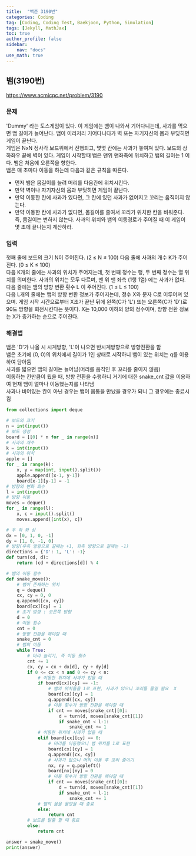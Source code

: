 ```yaml
---
title:  "백준 3190번"
categories: Coding
tag: [Coding, Coding Test, Baekjoon, Python, Simulation]
tags: [Jekyll, MathJax]
toc: true
author_profile: false
sidebar:
    nav: "docs"
use_math: true
---
```


## 뱀(3190번)

<https://www.acmicpc.net/problem/3190>

### 문제
'Dummy' 라는 도스게임이 있다. 이 게임에는 뱀이 나와서 기어다니는데, 사과를 먹으면 뱀 길이가 늘어난다. 뱀이 이리저리 기어다니다가 벽 또는 자기자신의 몸과 부딪히면 게임이 끝난다.   
게임은 NxN 정사각 보드위에서 진행되고, 몇몇 칸에는 사과가 놓여져 있다. 보드의 상하좌우 끝에 벽이 있다. 게임이 시작할때 뱀은 맨위 맨좌측에 위치하고 뱀의 길이는 1 이다. 뱀은 처음에 오른쪽을 향한다.   
뱀은 매 초마다 이동을 하는데 다음과 같은 규칙을 따른다.

- 먼저 뱀은 몸길이를 늘려 머리를 다음칸에 위치시킨다.
- 만약 벽이나 자기자신의 몸과 부딪히면 게임이 끝난다.
- 만약 이동한 칸에 사과가 있다면, 그 칸에 있던 사과가 없어지고 꼬리는 움직이지 않는다.
- 만약 이동한 칸에 사과가 없다면, 몸길이를 줄여서 꼬리가 위치한 칸을 비워준다. 즉, 몸길이는 변하지 않는다.
사과의 위치와 뱀의 이동경로가 주어질 때 이 게임이 몇 초에 끝나는지 계산하라.

### 입력
첫째 줄에 보드의 크기 N이 주어진다. (2 ≤ N ≤ 100) 다음 줄에 사과의 개수 K가 주어진다. (0 ≤ K ≤ 100)   
다음 K개의 줄에는 사과의 위치가 주어지는데, 첫 번째 정수는 행, 두 번째 정수는 열 위치를 의미한다. 사과의 위치는 모두 다르며, 맨 위 맨 좌측 (1행 1열) 에는 사과가 없다.  
다음 줄에는 뱀의 방향 변환 횟수 L 이 주어진다. (1 ≤ L ≤ 100)   
다음 L개의 줄에는 뱀의 방향 변환 정보가 주어지는데, 정수 X와 문자 C로 이루어져 있으며. 게임 시작 시간으로부터 X초가 끝난 뒤에 왼쪽(C가 'L') 또는 오른쪽(C가 'D')로 90도 방향을 회전시킨다는 뜻이다. X는 10,000 이하의 양의 정수이며, 방향 전환 정보는 X가 증가하는 순으로 주어진다.

### 해결법

뱀은 'D'가 나올 시 시계방향, 'L'이 나오면 반시계방향으로 방향전환을 함   
뱀은 초기에 \(0, 0\)의 위치에서 길이가 1인 상태로 시작하니 뱀이 있는 위치는 q를 이용하여 담아둠   
사과를 밟으면 뱀의 길이는 늘어남\(머리를 움직인 후 꼬리를 줄이지 않음\)   
이동하는 칸만큼이 됬을 때, 방향 전환을 수행하니 거기에 대한 snake_cnt 값을 이용하여 현재 뱀이 얼마나 이동했는지를 나타냄   
사과나 비어있는 칸이 아닌 경우는 뱀이 몸통을 만났을 경우가 되니 그 경우에는 종료시킴


```python
from collections import deque

# 보드의 크기
n = int(input())
# 보드 생성
board = [[0] * n for _ in range(n)]
# 사과의 개수
k = int(input())
# 사과의 위치
apple = []
for _ in range(k):
    x, y = map(int, input().split())
    apple.append([x-1, y-1])
    board[x-1][y-1] = -1
# 방향의 변화 회수
l = int(input())
# 방향 이동
moves = deque()
for _ in range(l):
    x, c = input().split()
    moves.append([int(x), c])

# 우 하 좌 상
dx = [0, 1, 0, -1]
dy = [1, 0, -1, 0]
# 방향(우측 방향으로 갈때는 +1, 좌측 방향으로 갈때는 -1)
directions = {'D': 1, 'L': -1}
def turn(cd, d):
    return (cd + directions[d]) % 4

# 뱀의 이동 함수
def snake_move():
    # 뱀이 존재하는 위치
    q = deque()
    cx, cy = 0, 0
    q.append([cx, cy])
    board[cx][cy] = 1
    # 초기 방향 : 오른쪽 방향
    d = 0
    # 이동 횟수
    cnt = 0
    # 방향 전환을 해야할 때
    snake_cnt = 0
    # 뱀의 이동
    while True:
        # 머리 늘리기, 즉 이동 횟수
        cnt += 1
        cx, cy = cx + dx[d], cy + dy[d]
        if 0 <= cx < n and 0 <= cy < n:
            # 이동한 위치에 사과가 있을 때
            if board[cx][cy] == -1:
                # 뱀의 위치들을 1로 표현, 사과가 있으니 꼬리를 줄일 필요  X
                board[cx][cy] = 1
                q.append([cx, cy])
                # 이동 횟수가 방향 전환을 해야할 때
                if cnt == moves[snake_cnt][0]:
                    d = turn(d, moves[snake_cnt][1])
                    if snake_cnt < l-1:
                        snake_cnt += 1
            # 이동한 위치에 사과가 없을 때
            elif board[cx][cy] == 0:
                # 머리를 이동했으니 뱀 위치를 1로 표현
                board[cx][cy] = 1
                q.append([cx, cy])
                # 사과가 없으니 머리 이동 후 꼬리 줄이기
                nx, ny = q.popleft()
                board[nx][ny] = 0
                # 이동 횟수가 방향 전환을 해야할 때
                if cnt == moves[snake_cnt][0]:
                    d = turn(d, moves[snake_cnt][1])
                    if snake_cnt < l-1:
                        snake_cnt += 1
            # 뱀의 몸을 물었을 때 종료
            else:
                return cnt
        # 보드를 탈출 할 때 종료
        else:
            return cnt

answer = snake_move()
print(answer)

```

